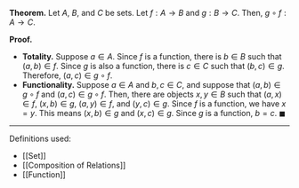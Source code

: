 **Theorem.** Let $A$, $B$, and $C$ be sets. Let $f:A\to B$ and $g:B\to C$. Then, $g\circ f:A\to C$.

**Proof.**
- **Totality.** Suppose $a\in A$. Since $f$ is a function, there is $b\in B$ such that $(a,b)\in f$. Since $g$ is also a function, there is $c\in C$ such that $(b,c)\in g$. Therefore, $(a,c)\in g\circ f$.
- **Functionality.** Suppose $a\in A$ and $b,c\in C$, and suppose that $(a,b)\in g\circ f$ and $(a,c)\in g\circ f$. Then, there are objects $x,y\in B$ such that $(a,x)\in f$, $(x,b)\in g$, $(a,y)\in f$, and $(y,c)\in g$. Since $f$ is a function, we have $x=y$. This means $(x,b)\in g$ and $(x,c)\in g$. Since $g$ is a function, $b=c$. $\blacksquare$

***
Definitions used:
- [[Set]]
- [[Composition of Relations]]
- [[Function]]